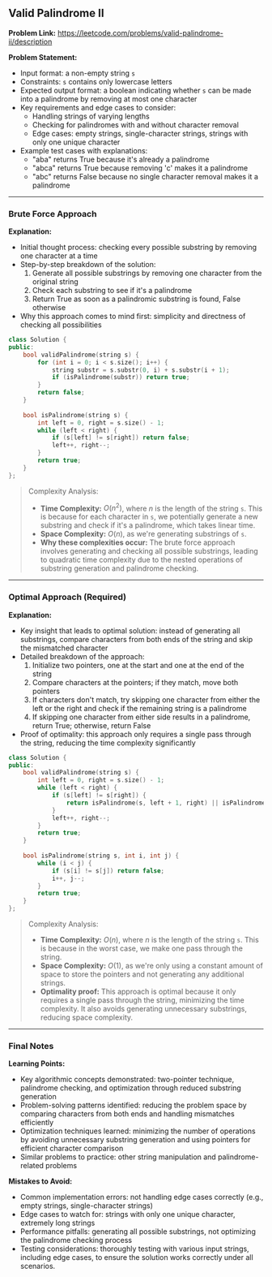 ## Valid Palindrome II
**Problem Link:** https://leetcode.com/problems/valid-palindrome-ii/description

**Problem Statement:**
- Input format: a non-empty string `s`
- Constraints: `s` contains only lowercase letters
- Expected output format: a boolean indicating whether `s` can be made into a palindrome by removing at most one character
- Key requirements and edge cases to consider:
  - Handling strings of varying lengths
  - Checking for palindromes with and without character removal
  - Edge cases: empty strings, single-character strings, strings with only one unique character
- Example test cases with explanations:
  - "aba" returns True because it's already a palindrome
  - "abca" returns True because removing 'c' makes it a palindrome
  - "abc" returns False because no single character removal makes it a palindrome

---

### Brute Force Approach

**Explanation:**
- Initial thought process: checking every possible substring by removing one character at a time
- Step-by-step breakdown of the solution:
  1. Generate all possible substrings by removing one character from the original string
  2. Check each substring to see if it's a palindrome
  3. Return True as soon as a palindromic substring is found, False otherwise
- Why this approach comes to mind first: simplicity and directness of checking all possibilities

```cpp
class Solution {
public:
    bool validPalindrome(string s) {
        for (int i = 0; i < s.size(); i++) {
            string substr = s.substr(0, i) + s.substr(i + 1);
            if (isPalindrome(substr)) return true;
        }
        return false;
    }
    
    bool isPalindrome(string s) {
        int left = 0, right = s.size() - 1;
        while (left < right) {
            if (s[left] != s[right]) return false;
            left++, right--;
        }
        return true;
    }
};
```

> Complexity Analysis:
> - **Time Complexity:** $O(n^2)$, where $n$ is the length of the string `s`. This is because for each character in `s`, we potentially generate a new substring and check if it's a palindrome, which takes linear time.
> - **Space Complexity:** $O(n)$, as we're generating substrings of `s`.
> - **Why these complexities occur:** The brute force approach involves generating and checking all possible substrings, leading to quadratic time complexity due to the nested operations of substring generation and palindrome checking.

---

### Optimal Approach (Required)

**Explanation:**
- Key insight that leads to optimal solution: instead of generating all substrings, compare characters from both ends of the string and skip the mismatched character
- Detailed breakdown of the approach:
  1. Initialize two pointers, one at the start and one at the end of the string
  2. Compare characters at the pointers; if they match, move both pointers
  3. If characters don't match, try skipping one character from either the left or the right and check if the remaining string is a palindrome
  4. If skipping one character from either side results in a palindrome, return True; otherwise, return False
- Proof of optimality: this approach only requires a single pass through the string, reducing the time complexity significantly

```cpp
class Solution {
public:
    bool validPalindrome(string s) {
        int left = 0, right = s.size() - 1;
        while (left < right) {
            if (s[left] != s[right]) {
                return isPalindrome(s, left + 1, right) || isPalindrome(s, left, right - 1);
            }
            left++, right--;
        }
        return true;
    }
    
    bool isPalindrome(string s, int i, int j) {
        while (i < j) {
            if (s[i] != s[j]) return false;
            i++, j--;
        }
        return true;
    }
};
```

> Complexity Analysis:
> - **Time Complexity:** $O(n)$, where $n$ is the length of the string `s`. This is because in the worst case, we make one pass through the string.
> - **Space Complexity:** $O(1)$, as we're only using a constant amount of space to store the pointers and not generating any additional strings.
> - **Optimality proof:** This approach is optimal because it only requires a single pass through the string, minimizing the time complexity. It also avoids generating unnecessary substrings, reducing space complexity.

---

### Final Notes

**Learning Points:**
- Key algorithmic concepts demonstrated: two-pointer technique, palindrome checking, and optimization through reduced substring generation
- Problem-solving patterns identified: reducing the problem space by comparing characters from both ends and handling mismatches efficiently
- Optimization techniques learned: minimizing the number of operations by avoiding unnecessary substring generation and using pointers for efficient character comparison
- Similar problems to practice: other string manipulation and palindrome-related problems

**Mistakes to Avoid:**
- Common implementation errors: not handling edge cases correctly (e.g., empty strings, single-character strings)
- Edge cases to watch for: strings with only one unique character, extremely long strings
- Performance pitfalls: generating all possible substrings, not optimizing the palindrome checking process
- Testing considerations: thoroughly testing with various input strings, including edge cases, to ensure the solution works correctly under all scenarios.